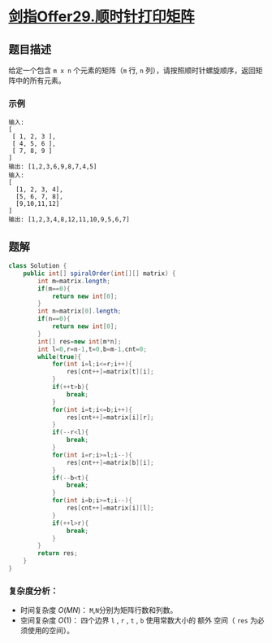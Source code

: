 # [剑指Offer29.顺时针打印矩阵](https://leetcode-cn.com/problems/shun-shi-zhen-da-yin-ju-zhen-lcof/)
## 题目描述
给定一个包含 `m x n` 个元素的矩阵（`m` 行, `n` 列），请按照顺时针螺旋顺序，返回矩阵中的所有元素。

### 示例
```
输入:
[
 [ 1, 2, 3 ],
 [ 4, 5, 6 ],
 [ 7, 8, 9 ]
]
输出: [1,2,3,6,9,8,7,4,5]
输入:
[
  [1, 2, 3, 4],
  [5, 6, 7, 8],
  [9,10,11,12]
]
输出: [1,2,3,4,8,12,11,10,9,5,6,7]
```
## 题解
```java
class Solution {
    public int[] spiralOrder(int[][] matrix) {
        int m=matrix.length;
        if(m==0){
            return new int[0];
        }
        int n=matrix[0].length;
        if(n==0){
            return new int[0];
        }
        int[] res=new int[m*n];
        int l=0,r=n-1,t=0,b=m-1,cnt=0;
        while(true){
            for(int i=l;i<=r;i++){
                res[cnt++]=matrix[t][i];
            }
            if(++t>b){
                break;
            }
            for(int i=t;i<=b;i++){
                res[cnt++]=matrix[i][r];
            }
            if(--r<l){
                break;
            }
            for(int i=r;i>=l;i--){
                res[cnt++]=matrix[b][i];
            }
            if(--b<t){
                break;
            }
            for(int i=b;i>=t;i--){
                res[cnt++]=matrix[i][l];
            }
            if(++l>r){
                break;
            }
        }
        return res;
    }
}
```
### 复杂度分析：
- 时间复杂度 $O(MN)$： `M`,`N`分别为矩阵行数和列数。
- 空间复杂度 $O(1)$： 四个边界 `l` , `r` , `t` , `b` 使用常数大小的 额外 空间（ `res` 为必须使用的空间）。
